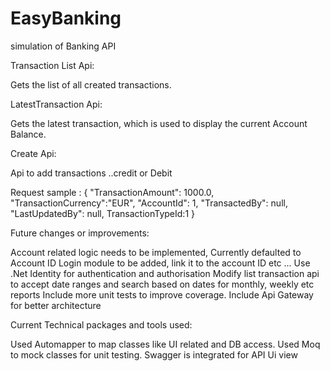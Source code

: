 # EasyBanking
simulation of Banking API

Transaction List Api: 

Gets the list of all created transactions.

LatestTransaction Api:

Gets the latest transaction, which is used to display the current Account Balance.

Create Api: 

Api to add transactions ..credit or Debit

Request sample : 
{   "TransactionAmount": 1000.0, "TransactionCurrency":"EUR",  "AccountId": 1,   "TransactedBy": null,   "LastUpdatedBy": null, TransactionTypeId:1 }



Future changes or improvements: 

Account related logic needs to be implemented, Currently defaulted to Account ID
Login module to be added, link it to the account ID etc ... Use .Net Identity for authentication and authorisation
Modify list transaction api to accept date ranges and search based on dates for monthly, weekly etc reports
Include more unit tests to improve coverage.
Include Api Gateway for better architecture


Current Technical packages and tools used: 

Used Automapper to map classes like UI related and DB access.
Used Moq to mock classes for unit testing.
Swagger is integrated for API Ui view 




